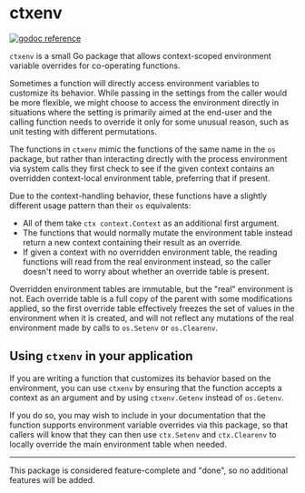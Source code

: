 # ctxenv

[![godoc reference](https://godoc.org/github.com/apparentlymart/go-ctxenv/ctxenv?status.svg)](https://godoc.org/github.com/apparentlymart/go-ctxenv/ctxenv)

`ctxenv` is a small Go package that allows context-scoped environment variable
overrides for co-operating functions.

Sometimes a function will directly access environment variables to customize
its behavior. While passing in the settings from the caller would be more
flexible, we might choose to access the environment directly in situations
where the setting is primarily aimed at the end-user and the calling function
needs to override it only for some unusual reason, such as unit testing with
different permutations.

The functions in `ctxenv` mimic the functions of the same name in the `os`
package, but rather than interacting directly with the process environment
via system calls they first check to see if the given context contains an
overridden context-local environment table, preferring that if present.

Due to the context-handling behavior, these functions have a slightly different
usage pattern than their `os` equivalents:

- All of them take `ctx context.Context` as an additional first argument.
- The functions that would normally mutate the environment table instead
  return a new context containing their result as an override.
- If given a context with no overridden environment table, the reading
  functions will read from the real environment instead, so the caller doesn't
  need to worry about whether an override table is present.

Overridden environment tables are immutable, but the "real" environment is not.
Each override table is a full copy of the parent with some modifications
applied, so the first override table effectively freezes the set of values
in the environment when it is created, and will not reflect any mutations of
the real environment made by calls to `os.Setenv` or `os.Clearenv`.

## Using `ctxenv` in your application

If you are writing a function that customizes its behavior based on the
environment, you can use `ctxenv` by ensuring that the function accepts a
context as an argument and by using `ctxenv.Getenv` instead of `os.Getenv`.

If you do so, you may wish to include in your documentation that the function
supports environment variable overrides via this package, so that callers will
know that they can then use `ctx.Setenv` and `ctx.Clearenv` to locally override
the main environment table when needed.

---

This package is considered feature-complete and "done", so no additional
features will be added.
